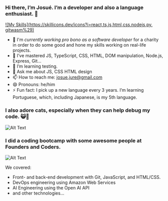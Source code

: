 ### Hi there, I’m Josué. I’m a developer and also a language enthusiast. 👋

[![My Skills](https://skillicons.dev/icons?i=react,ts,js,html,css,nodejs,py, gitwasm%29)](https://bing.com/search?q=)

- 🔭 I'm *currently working pro bono as a software developer* for a charity in order to do some good and hone my skills working on real-life projects. 
- 🌱 I’ve mastered JS, TypeScript, CSS, HTML, DOM manipulation, Node.js, Express, Git...
- 👯 I’m learning testing.
- 💬 Ask me about JS, CSS HTML design
- 📫 How to reach me: josue.jure@gmail.com
- 😄 Pronouns: he/him
- ⚡ Fun fact: I pick up a new language every 3 years. I’m learning Portuguese, which, including Japanese, is my 5th language.


### I also adore cats, especially when they can help debug my code. 😺🐾

![Alt Text](https://media.giphy.com/media/3oKIPnAiaMCws8nOsE/giphy.gif)

### I did a coding bootcamp with some awesome people at Founders and Coders.

![Alt Text](https://media.giphy.com/media/bAQH7WXKqtIBrPs7sR/giphy.gif)

We covered:
- Front- and back-end development with Git, JavaScript, and HTML/CSS.
- DevOps engineering using Amazon Web Services
- AI Engineering using the Open AI API
- and other technologies...




















